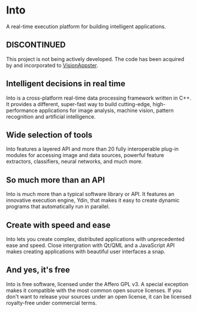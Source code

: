 Into
====

A real-time execution platform for building intelligent applications.

DISCONTINUED
------------

This project is not being actively developed. The code has been
acquired by and incorporated to
[VisionAppster](https://visionappster.com).

Intelligent decisions in real time
----------------------------------

Into is a cross-platform real-time data processing framework written
in C++. It provides a different, super-fast way to build cutting-edge,
high-performance applications for image analysis, machine vision,
pattern recognition and artificial intelligence.

Wide selection of tools
-----------------------

Into features a layered API and more than 20 fully interoperable
plug-in modules for accessing image and data sources, powerful feature
extractors, classifiers, neural networks, and much more.

So much more than an API
------------------------

Into is much more than a typical software library or API. It features
an innovative execution engine, Ydin, that makes it easy to create
dynamic programs that automatically run in parallel.

Create with speed and ease
--------------------------

Into lets you create complex, distributed applications with
unprecedented ease and speed. Close intergration with Qt/QML and a
JavaScript API makes creating applications with beautiful user
interfaces a snap.

And yes, it's free
------------------

Into is free software, licensed under the Affero GPL v3. A special
exception makes it compatible with the most common open source
licenses. If you don't want to release your sources under an open
license, it can be licensed royalty-free under commercial terms.

